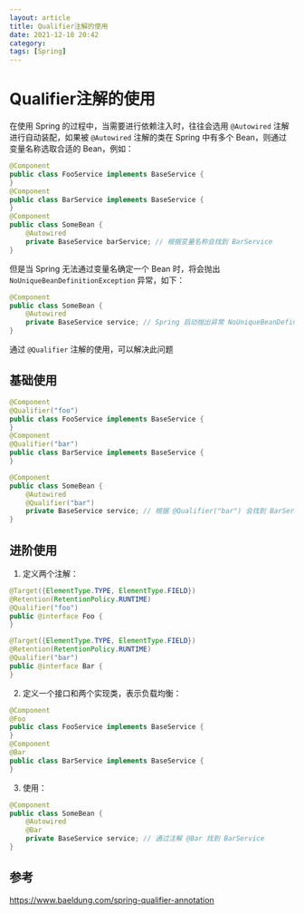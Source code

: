 ```yaml
---
layout: article  
title: Qualifier注解的使用  
date: 2021-12-18 20:42  
category:  
tags: [Spring]
---
```


# Qualifier注解的使用

在使用 Spring 的过程中，当需要进行依赖注入时，往往会选用 `@Autowired` 注解进行自动装配，如果被  `@Autowired` 注解的类在 Spring 中有多个 Bean，则通过变量名称选取合适的 Bean，例如：
```java
@Component 
public class FooService implements BaseService {
}
@Component 
public class BarService implements BaseService {
}
@Component
public class SomeBean {
    @Autowired
    private BaseService barService; // 根据变量名称会找到 BarService
}
```
但是当 Spring 无法通过变量名确定一个 Bean 时，将会抛出 `NoUniqueBeanDefinitionException` 异常，如下：
```java
@Component
public class SomeBean {
    @Autowired
    private BaseService service; // Spring 启动抛出异常 NoUniqueBeanDefinitionException
}
```
通过 `@Qualifier` 注解的使用，可以解决此问题
## 基础使用
```java
@Component 
@Qualifier("foo")
public class FooService implements BaseService {
}
@Component 
@Qualifier("bar")
public class BarService implements BaseService {
}
```
```java
@Component
public class SomeBean {
    @Autowired
    @Qualifier("bar")
    private BaseService service; // 根据 @Qualifier("bar") 会找到 BarService
}
```

## 进阶使用
1. 定义两个注解：

```java
@Target({ElementType.TYPE, ElementType.FIELD})
@Retention(RetentionPolicy.RUNTIME)
@Qualifier("foo")
public @interface Foo {
}
```

```java
@Target({ElementType.TYPE, ElementType.FIELD})
@Retention(RetentionPolicy.RUNTIME)
@Qualifier("bar")
public @interface Bar {
}
```

2. 定义一个接口和两个实现类，表示负载均衡：

```java
@Component 
@Foo
public class FooService implements BaseService {
}
@Component 
@Bar
public class BarService implements BaseService {
}
```

3. 使用：

```java
@Component
public class SomeBean {
    @Autowired
    @Bar
    private BaseService service; // 通过注解 @Bar 找到 BarService
}
```

## 参考
<https://www.baeldung.com/spring-qualifier-annotation>